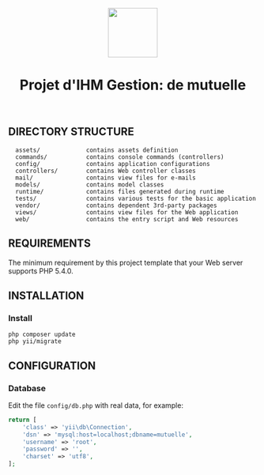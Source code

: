 <p align="center">
    <a href="https://github.com/CHRV" target="_blank">
        <img src="https://avatars0.githubusercontent.com/u/993323" height="100px">
    </a>
    <h1 align="center">Projet d'IHM Gestion: de mutuelle</h1>
    <br>
</p>


DIRECTORY STRUCTURE
-------------------

      assets/             contains assets definition
      commands/           contains console commands (controllers)
      config/             contains application configurations
      controllers/        contains Web controller classes
      mail/               contains view files for e-mails
      models/             contains model classes
      runtime/            contains files generated during runtime
      tests/              contains various tests for the basic application
      vendor/             contains dependent 3rd-party packages
      views/              contains view files for the Web application
      web/                contains the entry script and Web resources



REQUIREMENTS
------------

The minimum requirement by this project template that your Web server supports PHP 5.4.0.


INSTALLATION
------------

### Install



~~~
php composer update
php yii/migrate
~~~







CONFIGURATION
-------------

### Database

Edit the file `config/db.php` with real data, for example:

```php
return [
    'class' => 'yii\db\Connection',
    'dsn' => 'mysql:host=localhost;dbname=mutuelle',
    'username' => 'root',
    'password' => '',
    'charset' => 'utf8',
];
```



